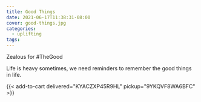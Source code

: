 ```yaml
---
title: Good Things
date: 2021-06-17T11:38:31-08:00
cover: good-things.jpg
categories:
  - uplifting
tags:
---
```


Zealous for #TheGood

Life is heavy sometimes, we need reminders to remember the good things in life.

<!--more-->
{{< add-to-cart delivered="KYACZXP45R9HL" pickup="9YKQVF8WA6BFC" >}}
